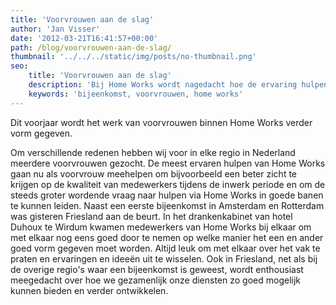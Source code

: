 ```yaml
---
title: 'Voorvrouwen aan de slag'
author: 'Jan Visser'
date: '2012-03-21T16:41:57+00:00'
path: /blog/voorvrouwen-aan-de-slag/
thumbnail: '../../../static/img/posts/no-thumbnail.png'
seo:
    title: 'Voorvrouwen aan de slag'
    description: 'Bij Home Works wordt nagedacht hoe de ervaring hulpen hun rol als voorvrouw kunnen inrichten'
    keywords: 'bijeenkomst, voorvrouwen, home works'
---
```

Dit voorjaar wordt het werk van voorvrouwen binnen Home Works verder vorm gegeven.

Om verschillende redenen hebben wij voor in elke regio in Nederland meerdere voorvrouwen gezocht. De meest ervaren hulpen van Home Works gaan nu als voorvrouw meehelpen om bijvoorbeeld een beter zicht te krijgen op de kwaliteit van medewerkers tijdens de inwerk periode en om de steeds groter wordende vraag naar hulpen via Home Works in goede banen te kunnen leiden. Naast een eerste bijeenkomst in Amsterdam en Rotterdam was gisteren Friesland aan de beurt. In het drankenkabinet van hotel Duhoux te Wirdum kwamen medewerkers van Home Works bij elkaar om met elkaar nog eens goed door te nemen op welke manier het een en ander goed vorm gegeven moet worden. Altijd leuk om met elkaar over het vak te praten en ervaringen en ideeën uit te wisselen. Ook in Friesland, net als bij de overige regio's waar een bijeenkomst is geweest, wordt enthousiast meegedacht over hoe we gezamenlijk onze diensten zo goed mogelijk kunnen bieden en verder ontwikkelen.
